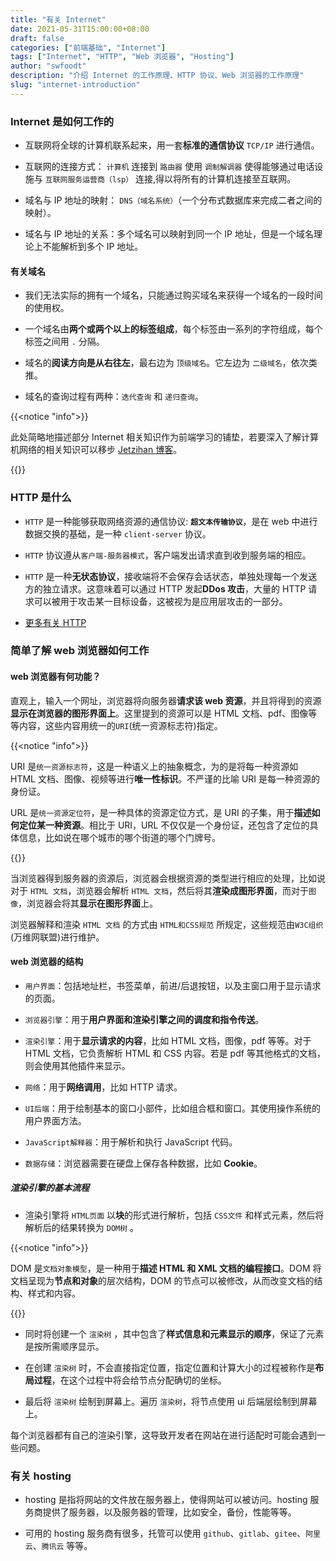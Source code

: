 ```yaml
---
title: "有关 Internet"
date: 2021-05-31T15:00:00+08:00
draft: false
categories: ["前端基础", "Internet"]
tags: ["Internet", "HTTP", "Web 浏览器", "Hosting"]
author: "swfoodt"
description: "介绍 Internet 的工作原理、HTTP 协议、Web 浏览器的工作原理"
slug: "internet-introduction"
---
```


### Internet 是如何工作的

- 互联网将全球的计算机联系起来，用一套**标准的通信协议** `TCP/IP` 进行通信。

- 互联网的连接方式： `计算机` 连接到 `路由器` 使用 `调制解调器` 使得能够通过电话设施与 `互联网服务运营商（lsp）` 连接,得以将所有的计算机连接至互联网。

- 域名与 IP 地址的映射： `DNS（域名系统）`（一个分布式数据库来完成二者之间的映射）。

- 域名与 IP 地址的关系：多个域名可以映射到同一个 IP 地址，但是一个域名理论上不能解析到多个 IP 地址。

#### 有关域名

- 我们无法实际的拥有一个域名，只能通过购买域名来获得一个域名的一段时间的使用权。

- 一个域名由**两个或两个以上的标签组成**，每个标签由一系列的字符组成，每个标签之间用 `.` 分隔。

- 域名的**阅读方向是从右往左**，最右边为 `顶级域名`。它左边为 `二级域名`，依次类推。

- 域名的查询过程有两种：`迭代查询` 和 `递归查询`。

{{<notice "info">}}

此处简略地描述部分 Internet 相关知识作为前端学习的铺垫，若要深入了解计算机网络的相关知识可以移步 [Jetzihan 博客](https://jetzihan.netlify.app/docs/category/%E8%AE%A1%E7%AE%97%E6%9C%BA%E7%BD%91%E7%BB%9C)。

{{</notice>}}

### HTTP 是什么

- `HTTP` 是一种能够获取网络资源的通信协议: **`超文本传输协议`**，是在 web 中进行数据交换的基础，是一种 `client-server` 协议。

- `HTTP` 协议遵从`客户端-服务器模式`，客户端发出请求直到收到服务端的相应。

- `HTTP` 是一种**无状态协议**，接收端将不会保存会话状态，单独处理每一个发送方的独立请求。这意味着可以通过 HTTP 发起**DDos 攻击**，大量的 HTTP 请求可以被用于攻击某一目标设备，这被视为是应用层攻击的一部分。

- [更多有关 HTTP](https://www.cloudflare.com/zh-cn/learning/ddos/glossary/hypertext-transfer-protocol-http/)

### 简单了解 web 浏览器如何工作

#### web 浏览器有何功能？

直观上，输入一个网址，浏览器将向服务器**请求该 web 资源**，并且将得到的资源**显示在浏览器的图形界面上**。这里提到的资源可以是 HTML 文档、pdf、图像等等内容，这些内容用统一的`URI`(统一资源标志符)指定。

{{<notice "info">}}

URI 是`统一资源标志符`，这是一种语义上的抽象概念，为的是将每一种资源如 HTML 文档、图像、视频等进行**唯一性标识**。不严谨的比喻 URI 是每一种资源的身份证。

URL 是`统一资源定位符`，是一种具体的资源定位方式，是 URI 的子集，用于**描述如何定位某一种资源**。相比于 URI，URL 不仅仅是一个身份证，还包含了定位的具体信息，比如说在哪个城市的哪个街道的哪个门牌号。

{{</notice>}}

当浏览器得到服务器的资源后，浏览器会根据资源的类型进行相应的处理，比如说对于 `HTML 文档`，浏览器会解析 `HTML 文档`，然后将其**渲染成图形界面**，而对于`图像`，浏览器会将其**显示在图形界面**上。

浏览器解释和渲染 `HTML 文档` 的方式由 `HTML和CSS规范` 所规定，这些规范由`W3C组织`(万维网联盟)进行维护。

#### web 浏览器的结构

- `用户界面`：包括地址栏，书签菜单，前进/后退按钮，以及主窗口用于显示请求的页面。

- `浏览器引擎`：用于**用户界面和渲染引擎之间的调度和指令传送**。

- `渲染引擎`：用于**显示请求的内容**，比如 HTML 文档，图像，pdf 等等。对于 HTML 文档，它负责解析 HTML 和 CSS 内容。若是 pdf 等其他格式的文档，则会使用其他插件来显示。

- `网络`：用于**网络调用**，比如 HTTP 请求。

- `UI后端`：用于绘制基本的窗口小部件，比如组合框和窗口。其使用操作系统的用户界面方法。

- `JavaScript解释器`：用于解析和执行 JavaScript 代码。

- `数据存储`：浏览器需要在硬盘上保存各种数据，比如 **Cookie**。

##### 渲染引擎的基本流程

- 渲染引擎将 `HTML页面` 以**块**的形式进行解析，包括 `CSS文件` 和样式元素，然后将解析后的结果转换为 `DOM树` 。

{{<notice "info">}}

DOM 是`文档对象模型`，是一种用于**描述 HTML 和 XML 文档的编程接口**。DOM 将文档呈现为**节点和对象**的层次结构，DOM 的节点可以被修改，从而改变文档的结构、样式和内容。

{{</notice>}}

- 同时将创建一个 `渲染树` ，其中包含了**样式信息和元素显示的顺序**，保证了元素是按所需顺序显示。

- 在创建 `渲染树` 时，不会直接指定位置，指定位置和计算大小的过程被称作是**布局过程**，在这个过程中将会给节点分配确切的坐标。

- 最后将 `渲染树` 绘制到屏幕上。遍历 `渲染树`，将节点使用 ui 后端层绘制到屏幕上。

每个浏览器都有自己的渲染引擎，这导致开发者在网站在进行适配时可能会遇到一些问题。

### 有关 hosting

- hosting 是指将网站的文件放在服务器上，使得网站可以被访问。hosting 服务商提供了服务器，以及服务器的管理，比如安全，备份，性能等等。

- 可用的 hosting 服务商有很多，托管可以使用 `github`、`gitlab`、`gitee`、`阿里云`、`腾讯云` 等等。

